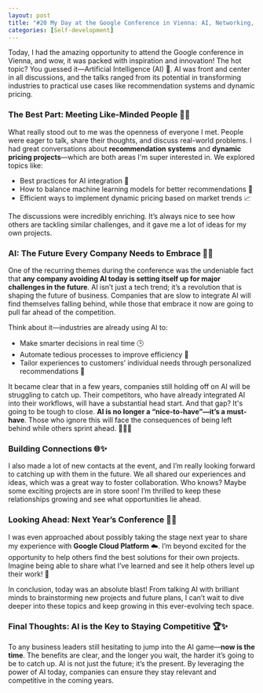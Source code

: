 ```yaml
---
layout: post
title: "#20 My Day at the Google Conference in Vienna: AI, Networking, and Future Opportunities! 🤖🎉"
categories: [Self-development]
---
```


Today, I had the amazing opportunity to attend the Google conference in Vienna, and wow, it was packed with inspiration and innovation! The hot topic? You guessed it—Artificial Intelligence (AI) 🌟. AI was front and center in all discussions, and the talks ranged from its potential in transforming industries to practical use cases like recommendation systems and dynamic pricing.

### The Best Part: Meeting Like-Minded People 🤝💬
What really stood out to me was the openness of everyone I met. People were eager to talk, share their thoughts, and discuss real-world problems. I had great conversations about **recommendation systems** and **dynamic pricing projects**—which are both areas I'm super interested in. We explored topics like:
- Best practices for AI integration 🧠
- How to balance machine learning models for better recommendations 🎯
- Efficient ways to implement dynamic pricing based on market trends 📈

The discussions were incredibly enriching. It’s always nice to see how others are tackling similar challenges, and it gave me a lot of ideas for my own projects.

### AI: The Future Every Company Needs to Embrace 🚀🤖
One of the recurring themes during the conference was the undeniable fact that **any company avoiding AI today is setting itself up for major challenges in the future**. AI isn’t just a tech trend; it’s a revolution that is shaping the future of business. Companies that are slow to integrate AI will find themselves falling behind, while those that embrace it now are going to pull far ahead of the competition.

Think about it—industries are already using AI to:
- Make smarter decisions in real time 🕒
- Automate tedious processes to improve efficiency 🔧
- Tailor experiences to customers’ individual needs through personalized recommendations 🎁

It became clear that in a few years, companies still holding off on AI will be struggling to catch up. Their competitors, who have already integrated AI into their workflows, will have a substantial head start. And that gap? It's going to be tough to close. **AI is no longer a “nice-to-have”—it’s a must-have**. Those who ignore this will face the consequences of being left behind while others sprint ahead. 🏃‍♂️💨

### Building Connections 🌐✨
I also made a lot of new contacts at the event, and I’m really looking forward to catching up with them in the future. We all shared our experiences and ideas, which was a great way to foster collaboration. Who knows? Maybe some exciting projects are in store soon! I’m thrilled to keep these relationships growing and see what opportunities lie ahead.

### Looking Ahead: Next Year’s Conference 🎤🚀
I was even approached about possibly taking the stage next year to share my experience with **Google Cloud Platform** ☁️. I’m beyond excited for the opportunity to help others find the best solutions for their own projects. Imagine being able to share what I’ve learned and see it help others level up their work! 🤩

In conclusion, today was an absolute blast! From talking AI with brilliant minds to brainstorming new projects and future plans, I can’t wait to dive deeper into these topics and keep growing in this ever-evolving tech space.

### Final Thoughts: AI is the Key to Staying Competitive 🏆✨
To any business leaders still hesitating to jump into the AI game—**now is the time**. The benefits are clear, and the longer you wait, the harder it’s going to be to catch up. AI is not just the future; it’s the present. By leveraging the power of AI today, companies can ensure they stay relevant and competitive in the coming years.
